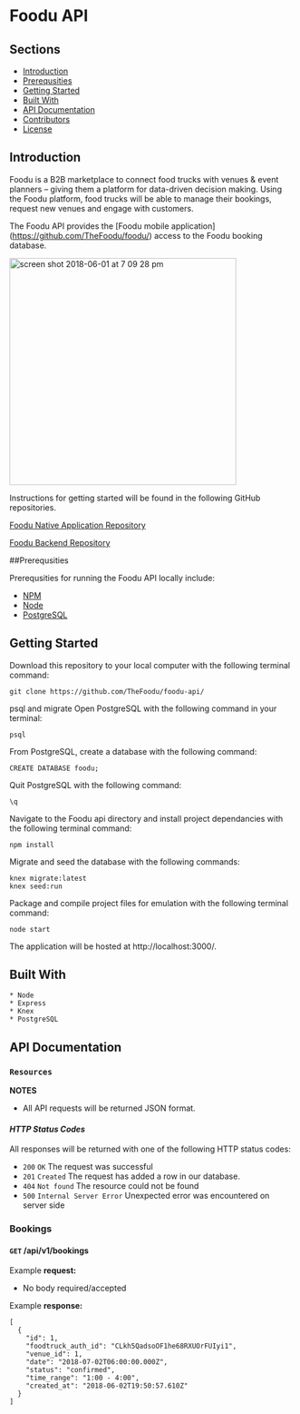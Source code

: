 # Foodu API


## Sections

* [Introduction](#introduction)
* [Prerequsities](#Prerequsities)
* [Getting Started](#getting-started)
* [Built With](#built-with)
* [API Documentation](#api-documentation)
* [Contributors](#contributors)
* [License](#license)

## Introduction

Foodu is a B2B marketplace to connect food trucks with venues & event planners – giving them a platform for data-driven decision making. Using the Foodu platform, food trucks will be able to manage their bookings, request new venues and engage with customers.

The Foodu API provides the [Foodu mobile application] (https://github.com/TheFoodu/foodu/) access to the Foodu booking database. 

<img width="400" alt="screen shot 2018-06-01 at 7 09 28 pm" src="https://user-images.githubusercontent.com/26471447/40868891-5ccf947a-65cf-11e8-9864-ca6b2cb07ba9.png">

Instructions for getting started will be found in the following GitHub repositories.

[Foodu Native Application Repository](https://github.com/TheFoodu/foodu)

[Foodu Backend Repository](https://github.com/TheFoodu/foodu-api)

##Prerequsities

Prerequsities for running the Foodu API locally include:

* [NPM](https://www.npmjs.com/)
* [Node](https://yarnpkg.com/)
* [PostgreSQL](https://www.postgresql.org/)

## Getting Started

Download this repository to your local computer with the following terminal command:

```
git clone https://github.com/TheFoodu/foodu-api/
```

psql and migrate
Open PostgreSQL with the following command in your terminal:
```
psql
```

From PostgreSQL, create a database with the following command:
```
CREATE DATABASE foodu;
```

Quit PostgreSQL with the following command:
```
\q
```

Navigate to the Foodu api directory and install project dependancies with the following terminal command:

```
npm install
```

Migrate and seed the database with the following commands:
```
knex migrate:latest
knex seed:run
```

Package and compile project files for emulation with the following terminal command:

```
node start
```

The application will be hosted at http://localhost:3000/.

## Built With

```
* Node
* Express
* Knex
* PostgreSQL
```

## API Documentation

### `Resources`

 **NOTES**

- All API requests will be returned JSON format.

#### _HTTP Status Codes_
All responses will be returned with one of the following HTTP status codes:

* `200` `OK` The request was successful
* `201` `Created` The request has added a row in our database.
* `404` `Not found` The resource could not be found
* `500` `Internal Server Error` Unexpected error was encountered on server side

### Bookings

#### <code>GET</code> /api/v1/bookings

Example **request:**
  - No body required/accepted

Example **response:**
```
[
  {
    "id": 1,
    "foodtruck_auth_id": "CLkh5QadsoOF1he68RXUOrFUIyi1",
    "venue_id": 1,
    "date": "2018-07-02T06:00:00.000Z",
    "status": "confirmed",
    "time_range": "1:00 - 4:00",
    "created_at": "2018-06-02T19:50:57.610Z"
  }
]
```
